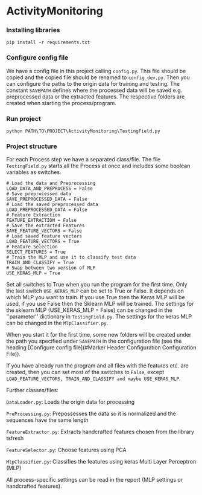 # ActivityMonitoring

### Installing libraries
    
    pip install -r requirements.txt
    
### Configure config file

We have a config file in this project calling ```` config.py ````. This file should be copied and the copied file should 
be renamed to ``` config_dev.py ```. Then you can configure the paths to the origin data for training and testing.
The constant ``` SAVEPATH ``` defines where the processed data will be saved e.g. preprocessed data or the extracted features.
The respective folders are created when starting the process/program.
    
### Run project

    python PATH\TO\PROJECT\ActivityMonitoring\TestingField.py
    
### Project structure
For each Process step we have a separated class/file.
The file ``` TestingField.py ``` starts all the Process at once and includes some boolean variables as switches.
    
    # Load the data and Preprocessing 
    LOAD_DATA_AND_PREPROCESS = False
    # Save preprocessed data
    SAVE_PREPROCESSED_DATA = False
    # Load the saved preprocessed data
    LOAD_PREPROCESSED_DATA = False
    # Feature Extraction
    FEATURE_EXTRACTION = False
    # Save the extracted Features
    SAVE_FEATURE_VECTORS = False
    # Load saved feature vectors
    LOAD_FEATURE_VECTORS = True
    # Feature Selection
    SELECT_FEATURES = True
    # Train the MLP and use it to classify test data
    TRAIN_AND_CLASSIFY = True
    # Swap between two version of MLP
    USE_KERAS_MLP = True
    

Set all switches to True when you run the program for the first time.
Only the last switch ``` USE_KERAS_MLP ``` can be set to True or False. It depends on which MLP you want to train.
If you use True then the Keras MLP will be used, if you use False then the Sklearn MLP will be trained. 
The settings for the sklearn MLP (USE_KERAS_MLP = False) can be changed in the ''parameter'' dictionary in 
``` TestingField.py ```. The settings for the keras MLP can be changed in the ``` MlpClassifier.py ```.


When you start it for the first time, some new folders will be created under the path you specified under
```SAVEPATH``` in the configuration file (see the heading [Configure config file](#Marker Header Configuration Configuration File)).

If you have already run the program and all files with the features etc. are created, then you can set most of the 
switches to ```False```, except ```LOAD_FEATURE_VECTORS, TRAIN_AND_CLASSIFY and maybe USE_KERAS_MLP```.


Further classes/files:

```DataLoader.py```: Loads the origin data for processing

```PreProcessing.py```: Prepossesses the data so it is normalized and the sequences have the same length

```FeatureExtractor.py```: Extracts handcrafted features chosen from the library tsfresh

```FeatureSelector.py```: Choose features using PCA 

```MlpClassifier.py```: Classifies the features using keras Multi Layer Perceptron (MLP) 

All process-specific settings can be read in the report (MLP settings or handcrafted features). 